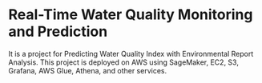# Real-Time Water Quality Monitoring and Prediction
It is a project for Predicting Water Quality Index with Environmental Report Analysis. This project is deployed on AWS using SageMaker, EC2, S3, Grafana, AWS Glue, Athena, and other services.
